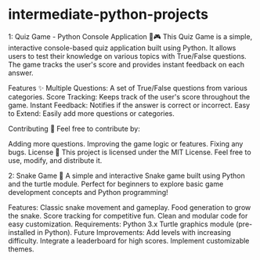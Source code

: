 # intermediate-python-projects
1: Quiz Game - Python Console Application 🧠🎮
This Quiz Game is a simple, interactive console-based quiz application built using Python. It allows users to test their knowledge on various topics with True/False questions. The game tracks the user's score and provides instant feedback on each answer.

Features ✨
Multiple Questions: A set of True/False questions from various categories.
Score Tracking: Keeps track of the user's score throughout the game.
Instant Feedback: Notifies if the answer is correct or incorrect.
Easy to Extend: Easily add more questions or categories.

Contributing 🤝
Feel free to contribute by:

Adding more questions.
Improving the game logic or features.
Fixing any bugs.
License 📜
This project is licensed under the MIT License. Feel free to use, modify, and distribute it.

2: Snake Game 🐍
A simple and interactive Snake game built using Python and the turtle module. Perfect for beginners to explore basic game development concepts and Python programming!

Features:
Classic snake movement and gameplay.
Food generation to grow the snake.
Score tracking for competitive fun.
Clean and modular code for easy customization.
Requirements:
Python 3.x
Turtle graphics module (pre-installed in Python).
Future Improvements:
Add levels with increasing difficulty.
Integrate a leaderboard for high scores.
Implement customizable themes.
